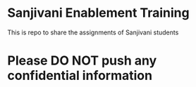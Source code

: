 # Sanjivani Enablement Training
This is repo to share the assignments of Sanjivani students

# Please DO NOT push any confidential information
